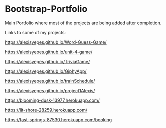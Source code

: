 # Bootstrap-Portfolio

Main Portfolio where most of the projects are being added after completion.


Links to some of my projects:

https://alexisyepes.github.io/Word-Guess-Game/

https://alexisyepes.github.io/unit-4-game/

https://alexisyepes.github.io/TriviaGame/

https://alexisyepes.github.io/GiphyApp/

https://alexisyepes.github.io/trainSchedule/

https://alexisyepes.github.io/project1Alexis/

https://blooming-dusk-13977.herokuapp.com/

https://lit-shore-28259.herokuapp.com/

https://fast-springs-87530.herokuapp.com/booking
